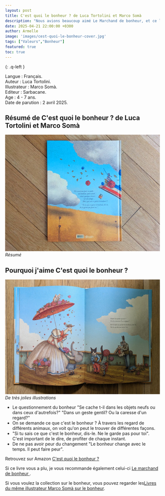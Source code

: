 ```yaml
---
layout: post
title: C'est quoi le bonheur ? de Luca Tortolini et Marco Somà 
description: "Nous avions beaucoup aimé Le Marchand de bonheur, et ce livre est dans le même thème. Il invite, lui aussi, à se poser cette question : c’est quoi, le bonheur ?"
date: 2025-04-21 22:00:00 +0300
author: Armelle
image: 'images/cest-quoi-le-bonheur-cover.jpg'
tags: ["Valeurs","Bonheur"]
featured: true
toc: true
---
```


{: .q-left }

Langue : Français.      
Auteur : Luca Tortolini.    
Illustrateur :  Marco Somà.          
Editeur : Sarbacane.       
Age : 4 - 7 ans.  
Date de parution : 2 avril 2025.

## Résumé de C'est quoi le bonheur ? de Luca Tortolini et Marco Somà 

![Résumé](images/cest-quoi-le-bonheur-resume.jpg)
*Résumé*

## Pourquoi j'aime C'est quoi le bonheur ?

![De très jolies illustrations](images/cest-quoi-le-bonheur-int.jpg)
*De très jolies illustrations*
- Le questionnement du bonheur "Se cache t-il dans les objets neufs ou dans ceux d'autrefois?" "Dans un geste gentil? Ou la caresse d'un regard?"
-  On se demande ce que c'est le bonheur ? À travers les regard de différents animaux, on voit qu'on peut le trouver de différentes façons. 
- "Si tu sais ce que c'est le bonheur, dis-le. Ne le garde pas pour toi". C'est important de le dire, de profiter de chaque instant.
- De ne pas avoir peur du changement "Le bonheur change avec le temps. Il peut faire peur". 

Retrouvez sur Amazon [C'est quoi le bonheur ?](https://amzn.to/4j7s1kQ) 

Si ce livre vous a plu, je vous recommande également celui-ci [Le marchand de bonheur ](https://ludichou.com/le-marchand-de-bonheur). 

Si vous voulez la collection sur le bonheur, vous pouvez regarder les[Livres du même illustrateur Marco Somà sur le bonheur](images/livres-de-marco-somà-bonheur.jpg).  